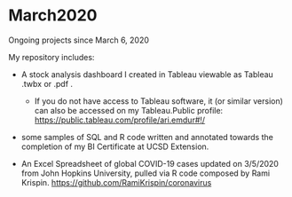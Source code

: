 # March2020
Ongoing projects since March 6, 2020

My repository includes: 

  - A stock analysis dashboard I created in Tableau viewable as Tableau .twbx or .pdf .
    - If you do not have access to Tableau software, it (or similar version) can also be accessed on my Tableau.Public profile: https://public.tableau.com/profile/ari.emdur#!/

  - some samples of SQL and R code written and annotated towards the completion of my BI Certificate at UCSD Extension.

  - An Excel Spreadsheet of global COVID-19 cases updated on 3/5/2020 from John Hopkins University, pulled via R code composed by Rami Krispin.
  https://github.com/RamiKrispin/coronavirus
  
  
  
  
  
